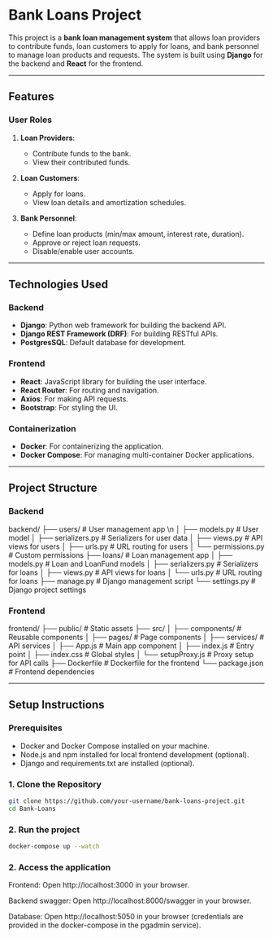 # Bank Loans Project

This project is a **bank loan management system** that allows loan providers to contribute funds, loan customers to apply for loans, and bank personnel to manage loan products and requests. The system is built using **Django** for the backend and **React** for the frontend.

---

## Features

### **User Roles**
1. **Loan Providers**:
   - Contribute funds to the bank.
   - View their contributed funds.

2. **Loan Customers**:
   - Apply for loans.
   - View loan details and amortization schedules.

3. **Bank Personnel**:
   - Define loan products (min/max amount, interest rate, duration).
   - Approve or reject loan requests.
   - Disable/enable user accounts.

---

## Technologies Used

### **Backend**
- **Django**: Python web framework for building the backend API.
- **Django REST Framework (DRF)**: For building RESTful APIs.
- **PostgresSQL**: Default database for development.

### **Frontend**
- **React**: JavaScript library for building the user interface.
- **React Router**: For routing and navigation.
- **Axios**: For making API requests.
- **Bootstrap**: For styling the UI.

### **Containerization**
- **Docker**: For containerizing the application.
- **Docker Compose**: For managing multi-container Docker applications.

---

## Project Structure

### **Backend**
backend/
├── users/ # User management app \n
│ ├── models.py # User model
│ ├── serializers.py # Serializers for user data
│ ├── views.py # API views for users
│ ├── urls.py # URL routing for users
│ └── permissions.py # Custom permissions
├── loans/ # Loan management app
│ ├── models.py # Loan and LoanFund models
│ ├── serializers.py # Serializers for loans
│ ├── views.py # API views for loans
│ └── urls.py # URL routing for loans
├── manage.py # Django management script
└── settings.py # Django project settings

### **Frontend**
frontend/
├── public/ # Static assets
├── src/
│ ├── components/ # Reusable components
│ ├── pages/ # Page components
│ ├── services/ # API services
│ ├── App.js # Main app component
│ ├── index.js # Entry point
│ ├── index.css # Global styles
│ └── setupProxy.js # Proxy setup for API calls
├── Dockerfile # Dockerfile for the frontend
└── package.json # Frontend dependencies


---

## Setup Instructions

### **Prerequisites**
- Docker and Docker Compose installed on your machine.
- Node.js and npm installed for local frontend development (optional).
- Django and requirements.txt are installed (optional).

### **1. Clone the Repository**
```bash
git clone https://github.com/your-username/bank-loans-project.git
cd Bank-Loans
```
### **2. Run the project**
```bash
docker-compose up --watch
```

### **2. Access the application**
Frontend: Open http://localhost:3000 in your browser.

Backend swagger: Open http://localhost:8000/swagger in your browser.

Database: Open http://localhost:5050 in your browser (credentials are provided in the docker-compose in the pgadmin service).